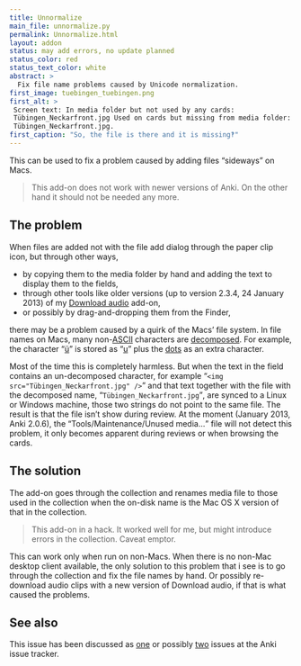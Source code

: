 ```yaml
---
title: Unnormalize
main_file: unnormalize.py
permalink: Unnormalize.html
layout: addon
status: may add errors, no update planned
status_color: red
status_text_color: white
abstract: >
  Fix file name problems caused by Unicode normalization.
first_image: tuebingen_tuebingen.png
first_alt: >
 Screen text: In media folder but not used by any cards:
 Tübingen_Neckarfront.jpg Used on cards but missing from media folder:
 Tübingen_Neckarfront.jpg.
first_caption: "So, the file is there and it is missing‽"
---
```

This can be used to fix a problem caused by adding files <q>sideways</q> on
Macs.

<blockquote class="nb">
This add-on does not work with newer versions of Anki. On the other
hand it should not be needed any more.
</blockquote>

## The problem

When files are added not with the file add dialog through the paper
clip icon, but through other ways,

* by copying them to the media folder by hand and adding the text to
  display them to the fields,
* through other tools like older versions (up to version 2.3.4, 24
  January 2013) of my [Download audio](Download_audio.html) add-on,
* or possibly by drag-and-dropping them from the Finder,

there may be a problem caused by a quirk of the Macs’ file system. In
file names on Macs, many
non-[ASCII](http://en.wikipedia.org/wiki/ASCII) characters are
[decomposed](http://en.wikipedia.org/wiki/Precomposed_character#Comparing_precomposed_and_decomposed_characters).
For example, the character
<q>[ü](http://www.fileformat.info/info/unicode/char/00fc/index.htm)</q> is
stored as
<q>[u](http://www.fileformat.info/info/unicode/char/0075/index.htm)</q>
plus the
[dots](http://www.fileformat.info/info/unicode/char/0308/index.htm) as
an extra character.

Most of the time this is completely harmless. But when the text in the
field contains an un-decomposed character, for example <q
lang="de">`<img src="Tübingen_Neckarfront.jpg" />`</q> and that text
together with the file with the decomposed name, <q
lang="de">`Tübingen_Neckarfront.jpg`</q>, are synced to a Linux or
Windows machine, those two strings do not point to the same file. The
result is that the file isn’t show during review. At the moment
(January 2013, Anki 2.0.6), the <q>Tools/Maintenance/Unused
media...</q> file will not detect this problem, it only becomes
apparent during reviews or when browsing the cards.


## The solution

The add-on goes through the collection and renames media file to those
used in the collection when the on-disk name is the Mac OS X version
of that in the collection.

<blockquote class="nb">This add-on in a hack. It worked well for me,
but might introduce errors in the collection. Caveat
emptor.</blockquote>

This can work only when run on non-Macs. When there is no non-Mac
desktop client available, the only solution to this problem that i see
is to go through the collection and fix the file names by hand. Or
possibly re-download audio clips with a new version of Download audio,
if that is what caused the problems.

## See also

This issue has been discussed as
[one](https://anki.lighthouseapp.com/projects/100923/tickets/500-anki-confused-about-some-file-names#ticket-500)
or possibly
[two](https://anki.lighthouseapp.com/projects/100923/tickets/559-problems-with-files-containing-umlauts-related-to-500)
issues at the Anki issue tracker.

